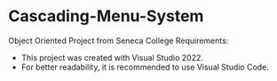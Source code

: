 # Cascading-Menu-System
Object Oriented Project from Seneca College
Requirements:
- This project was created with Visual Studio 2022. 
- For better readability, it is recommended to use Visual Studio Code.
